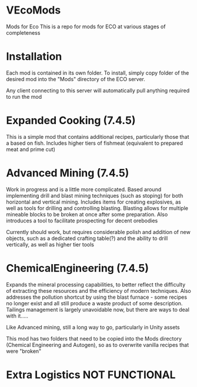 # VEcoMods
Mods for Eco
This is a repo for mods for ECO at various stages of completeness

# Installation
Each mod is contained in its own folder. To install, simply copy folder of the desired mod into the "Mods" directory of the ECO server.

Any client connecting to this server will automatically pull anything required to run the mod

# Expanded Cooking (7.4.5)
This is a simple mod that contains additional recipes, particularly those that a based on fish. Includes higher tiers of fishmeat (equivalent to prepared meat and prime cut)

# Advanced Mining (7.4.5)
Work in progress and is a little more complicated. Based around implementing drill and blast mining techniques (such as stoping) for both horizontal and vertical mining. Includes items for creating explosives, as well as tools for drilling and controlling blasting. Blasting allows for multiple mineable blocks to be broken at once after some preparation.
Also introduces a tool to facilitate prospecting for decent orebodies

Currently should work, but requires considerable polish and addition of new objects, such as a dedicated crafting table(?) and the ability to drill vertically, as well as higher tier tools

# ChemicalEngineering (7.4.5)
Expands the mineral processing capabilities, to better reflect the difficulty of extracting these resources and the efficiency of modern techniques. Also addresses the pollution shortcut by using the blast furnace - some recipes no longer exist and all still produce a waste product of some description. Tailings management is largely unavoidable now, but there are ways to deal with it.....

Like Advanced mining, still a long way to go, particularly in Unity assets

This mod has two folders that need to be copied into the Mods directory (Chemical Engineering and Autogen), so as to overwrite vanilla recipes that were "broken"

# Extra Logistics NOT FUNCTIONAL
